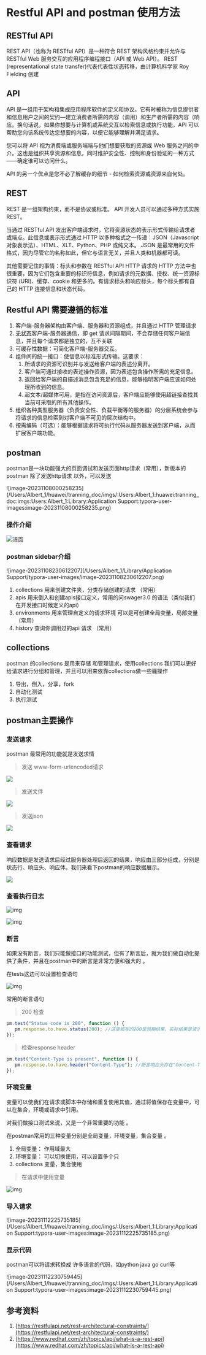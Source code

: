 #  Restful API and postman 使用方法

## RESTful API


REST API（也称为 RESTful API）是一种符合 REST 架构风格约束并允许与 RESTful Web 服务交互的应用程序编程接口（API 或 Web API）。 REST (representational state transfer)代表代表性状态转移，由计算机科学家 Roy Fielding 创建

## API

API 是一组用于架构和集成应用程序软件的定义和协议。它有时被称为信息提供者和信息用户之间的契约—建立消费者所需的内容（调用）和生产者所需的内容（响应。换句话说，如果你想要与计算机或系统交互以检索信息或执行功能，API 可以帮助您向该系统传达您想要的内容，以便它能够理解并满足请求。

您可以将 API 视为消费端或服务端端与他们想要获取的资源或 Web 服务之间的中介。这也是组织共享资源和信息，同时维护安全性、控制和身份验证的一种方式——确定谁可以访问什么。

API 的另一个优点是您不必了解缓存的细节 - 如何检索资源或资源来自何处。

## REST

REST 是一组架构约束，而不是协议或标准。 API 开发人员可以通过多种方式实施 REST。

当通过 RESTful API 发出客户端请求时，它将资源状态的表示形式传输给请求者或端点。此信息或表示形式通过 HTTP 以多种格式之一传递：JSON（Javascript 对象表示法）、HTML、XLT、Python、PHP 或纯文本。 JSON 是最常用的文件格式，因为尽管它的名称如此，但它与语言无关，并且人类和机器都可读。

其他需要记住的事情：标头和参数在 RESTful API HTTP 请求的 HTTP 方法中也很重要，因为它们包含重要的标识符信息，例如请求的元数据、授权、统一资源标识符 (URI)、缓存、cookie 和更多的。有请求标头和响应标头，每个标头都有自己的 HTTP 连接信息和状态代码。



##  Restful API 需要遵循的标准

1. 客户端-服务器架构由客户端、服务器和资源组成，并且通过 HTTP 管理请求
2. [无状态](https://www.redhat.com/zh/topics/cloud-native-apps/stateful-vs-stateless)客户端-服务器通信，即 get 请求间隔期间，不会存储任何客户端信息，并且每个请求都是独立的，互不关联
3. 可缓存性数据：可简化客户端-服务器交互。
4. 组件间的统一接口：使信息以标准形式传输。这要求：
   1. 所请求的资源可识别并与发送给客户端的表述分离开。
   2. 客户端可通过接收的表述操作资源，因为表述包含操作所需的充足信息。
   3. 返回给客户端的自描述消息包含充足的信息，能够指明客户端应该如何处理所收到的信息。
   4. 超文本/超媒体可用，是指在访问资源后，客户端应能够使用超链接查找其当前可采取的所有其他操作。
5. 组织各种类型服务器（负责安全性、负载平衡等的服务器）的分层系统会参与将请求的信息检索到对客户端不可见的层次结构中。
6. 按需编码（可选）：能够根据请求将可执行代码从服务器发送到客户端，从而扩展客户端功能。



##  postman

postman是一块功能强大的页面调试和发送页面http请求（常用），新版本的postman 除了发送http请求 以外，可以发送 

![image-20231108000258235](/Users/Albert_1/huawei/tranning_doc/imgs/:Users:Albert_1:huawei:tranning_doc:imgs:Users:Albert_1:Library:Application Support:typora-user-images:image-20231108000258235.png)

### 操作介绍

![洁面](https://s5.51cto.com/oss/202207/15/56b59186578b0138b7818318e90c11e32d93f0.jpg)

### postman sidebar介绍

![image-20231108230612207](/Users/Albert_1/Library/Application Support/typora-user-images/image-20231108230612207.png)



1. collections 用来创建文件夹，分类存储创建的请求 （常用）
2. apis  用来倒入和创建apis接口定义，常用的问swager3.0 的语法（类似我们在开发接口时候定义的api）
3. environments 用来管理自定义的请求环境 可以是可创建全局变量，局部变量 （常用）
4. history 查询你调用过的api 请求 （常用）

##  collections

postman 的collections 是用来存储 和管理请求，使用collections 我们可以更好给请求进行分组和管理，并且可以用来依靠collections做一些骚操作

1. 导出，倒入，分享，fork
2. 自动化测试
3. 执行测试



## postman主要操作



### 发送请求

postman 最常用的功能就是发送求情



> 发送 www-form-urlencoded请求



![](https://s8.51cto.com/oss/202207/15/64e1dd4301aff74ae2b2237a4b5218b8b34356.jpg)



> 发送文件



![](https://s5.51cto.com/oss/202207/15/047ec0f128083a8e1eb02966be88cfa2eeb7ce.jpg)

> 发送json

![](https://s6.51cto.com/oss/202207/15/89cec76915455a88c7e621e4c971c1ddaabf1b.jpg)

### 查看请求

响应数据是发送请求后经过服务器处理后返回的结果，响应由三部分组成，分别是状态行、响应头、响应体。我们来看下postman的响应数据展示。

![](https://s5.51cto.com/oss/202207/15/687d7c704cf0d67e5812180d95baf591d5375f.jpg)



### 查看执行日志

![img](https://s2.51cto.com/oss/202207/15/19321aa640fee1732806733fc4ae7f7dca7541.jpg)

![img](https://s5.51cto.com/oss/202207/15/629cea068caeea55ac9798ee6459fd74426586.jpg)



### 断言

如果没有断言，我们只能做接口的功能测试，但有了断言后，就为我们做自动化提供了条件，并且在postman中的断言是非常方便和强大的 。

在tests这边可以设置检查语句

![img](https://s8.51cto.com/oss/202207/15/c352b5466ab1f2c3b78351e6214221a91927bb.jpg)

常用的断言语句

> 200 检查

```javascript
pm.test("Status code is 200", function () {
   pm.response.to.have.status(200); //这里填写的200是预期结果，实际结果是请求返回结果
});
```



> 检查response header



```javascript
pm.test("Content-Type is present", function () {
   pm.response.to.have.header("Content-Type"); //断言响应头存在"Content-Type"
});
```



###  环境变量

变量可以使我们在请求或脚本中存储和重复使用其值，通过将值保存在变量中，可以在集合，环境或请求中引用。

对我们做接口测试来说，又是一个非常重要的功能 。

在postman常用的三种变量分别是全局变量，环境变量，集合变量 。

1. 全局变量： 作用域最大
2. 环境变量： 可以切换使用，可以设置多个只
3. collections 变量，集合使用

> 在请求中使用变量



![img](https://s9.51cto.com/oss/202207/15/c27c55f727446325936611c27842eb2429b408.jpg)



###  导入请求



![image-20231112225735185](/Users/Albert_1/huawei/tranning_doc/imgs/:Users:Albert_1:Library:Application Support:typora-user-images:image-20231112225735185.png)

###  

### 显示代码

postman可以将请求转换成 许多语言的代码，如python java go curl等

![image-20231112230759445](/Users/Albert_1/huawei/tranning_doc/imgs/:Users:Albert_1:Library:Application Support:typora-user-images:image-20231112230759445.png)



##  参考资料

1. [https://restfulapi.net/rest-architectural-constraints/](https://restfulapi.net/rest-architectural-constraints/)
1. [https://www.redhat.com/zh/topics/api/what-is-a-rest-api](https://www.redhat.com/zh/topics/api/what-is-a-rest-api)